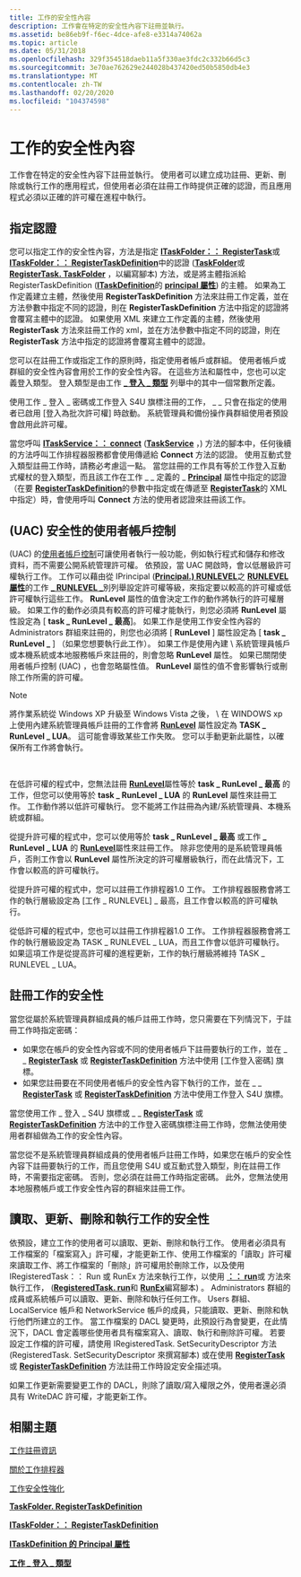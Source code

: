 ```yaml
---
title: 工作的安全性內容
description: 工作會在特定的安全性內容下註冊並執行。
ms.assetid: be86eb9f-f6ec-4dce-afe8-e3314a74062a
ms.topic: article
ms.date: 05/31/2018
ms.openlocfilehash: 329f354518daeb11a5f330ae3fdc2c332b66d5c3
ms.sourcegitcommit: 3e70ae762629e244028b437420ed50b5850db4e3
ms.translationtype: MT
ms.contentlocale: zh-TW
ms.lasthandoff: 02/20/2020
ms.locfileid: "104374598"
---
```

# <a name="security-contexts-for-tasks"></a>工作的安全性內容

工作會在特定的安全性內容下註冊並執行。 使用者可以建立成功註冊、更新、刪除或執行工作的應用程式，但使用者必須在註冊工作時提供正確的認證，而且應用程式必須以正確的許可權在進程中執行。

## <a name="specifying-credentials"></a>指定認證

您可以指定工作的安全性內容，方法是指定 [**ITaskFolder：： RegisterTask**](/windows/desktop/api/taskschd/nf-taskschd-itaskfolder-registertask)或 [**ITaskFolder：： RegisterTaskDefinition**](/windows/desktop/api/taskschd/nf-taskschd-itaskfolder-registertaskdefinition)中的認證 ([**TaskFolder**](taskfolder-registertask.md)或 [**RegisterTask. TaskFolder**](taskfolder-registertaskdefinition.md) ，以編寫腳本) 方法，或是將主體指派給 RegisterTaskDefinition ([**ITaskDefinition**](taskdefinition-principal.md)的 [**principal 屬性**](/windows/desktop/api/taskschd/nf-taskschd-itaskdefinition-get_principal)) 的主體。 如果為工作定義建立主體，然後使用 **RegisterTaskDefinition** 方法來註冊工作定義，並在方法參數中指定不同的認證，則在 **RegisterTaskDefinition** 方法中指定的認證將會覆寫主體中的認證。 如果使用 XML 來建立工作定義的主體，然後使用 **RegisterTask** 方法來註冊工作的 xml，並在方法參數中指定不同的認證，則在 **RegisterTask** 方法中指定的認證將會覆寫主體中的認證。

您可以在註冊工作或指定工作的原則時，指定使用者帳戶或群組。 使用者帳戶或群組的安全性內容會用於工作的安全性內容。 在這些方法和屬性中，您也可以定義登入類型。 登入類型是由工作 [**\_ 登入 \_ 類型**](/windows/desktop/api/taskschd/ne-taskschd-task_logon_type) 列舉中的其中一個常數所定義。

使用工作 \_ 登入 \_ 密碼或工作登入 S4U 旗標注冊的工作， \_ \_ 只會在指定的使用者已啟用 [登入為批次許可權] 時啟動。 系統管理員和備份操作員群組使用者預設會啟用此許可權。

當您呼叫 [**ITaskService：： connect**](/windows/desktop/api/taskschd/nf-taskschd-itaskservice-connect) ([**TaskService**](taskservice-connect.md) ，) 方法的腳本中，任何後續的方法呼叫工作排程器服務都會使用傳遞給 **Connect** 方法的認證。 使用互動式登入類型註冊工作時，請務必考慮這一點。 當您註冊的工作具有等於工作登入互動式權杖的登入類型，而且該工作在工作 \_ \_ 定義的 \_ [**Principal**](/windows/desktop/api/taskschd/nf-taskschd-itaskdefinition-get_principal) 屬性中指定的認證（在要 [**RegisterTaskDefinition**](/windows/desktop/api/taskschd/nf-taskschd-itaskfolder-registertaskdefinition)的參數中指定或在傳遞至 [**RegisterTask**](/windows/desktop/api/taskschd/nf-taskschd-itaskfolder-registertask)的 XML 中指定）時，會使用呼叫 **Connect** 方法的使用者認證來註冊該工作。

## <a name="user-account-control-uac-security-for-tasks"></a> (UAC) 安全性的使用者帳戶控制

 (UAC) 的[使用者帳戶控制](https://www.microsoft.com/technet/windowsvista/security/uac.mspx)可讓使用者執行一般功能，例如執行程式和儲存和修改資料，而不需要公開系統管理許可權。 依預設，當 UAC 開啟時，會以低層級許可權執行工作。 工作可以藉由從 IPrincipal ([**Principal.) RUNLEVEL**](principal-runlevel.md)之 [**RUNLEVEL 屬性**](/windows/desktop/api/taskschd/nf-taskschd-iprincipal-get_runlevel)的工作 [**\_ RUNLEVEL \_**](/windows/win32/api/taskschd/ne-taskschd-task_runlevel_type)別列舉設定許可權等級，來指定要以較高的許可權或低許可權執行這些工作。 **RunLevel** 屬性的值會決定工作的動作將執行的許可權層級。 如果工作的動作必須具有較高的許可權才能執行，則您必須將 **RunLevel** 屬性設定為 [ **task \_ RunLevel \_ 最高**]。 如果工作是使用工作安全性內容的 Administrators 群組來註冊的，則您也必須將 [ **RunLevel** ] 屬性設定為 [ **task \_ RunLevel \_** ] （如果您想要執行此工作）。 如果工作是使用內建 \\ 系統管理員帳戶或本機系統或本地服務帳戶來註冊的，則會忽略 **RunLevel** 屬性。 如果已關閉使用者帳戶控制 (UAC) ，也會忽略屬性值。 **RunLevel** 屬性的值不會影響執行或刪除工作所需的許可權。

> [!Note]  
> 將作業系統從 Windows XP 升級至 Windows Vista 之後， \\ 在 WINDOWS xp 上使用內建系統管理員帳戶註冊的工作會將 [**RunLevel**](/windows/desktop/api/taskschd/nf-taskschd-iprincipal-get_runlevel) 屬性設定為 **TASK \_ RunLevel \_ LUA**。 這可能會導致某些工作失敗。 您可以手動更新此屬性，以確保所有工作將會執行。

 

在低許可權的程式中，您無法註冊 [**RunLevel**](/windows/desktop/api/taskschd/nf-taskschd-iprincipal-get_runlevel)屬性等於 **task \_ RunLevel \_ 最高** 的工作，但您可以使用等於 **task \_ RunLevel \_ LUA** 的 **RunLevel** 屬性來註冊工作。 工作動作將以低許可權執行。 您不能將工作註冊為內建/系統管理員、本機系統或群組。

從提升許可權的程式中，您可以使用等於 **task \_ RunLevel \_ 最高** 或工作 **\_ RunLevel \_ LUA** 的 [**RunLevel**](/windows/desktop/api/taskschd/nf-taskschd-iprincipal-get_runlevel)屬性來註冊工作。 除非您使用的是系統管理員帳戶，否則工作會以 **RunLevel** 屬性所決定的許可權層級執行，而在此情況下，工作會以較高的許可權執行。

從提升許可權的程式中，您可以註冊工作排程器1.0 工作。 工作排程器服務會將工作的執行層級設定為 [工作 \_ RUNLEVEL] \_ 最高，且工作會以較高的許可權執行。

從低許可權的程式中，您也可以註冊工作排程器1.0 工作。 工作排程器服務會將工作的執行層級設定為 TASK \_ RUNLEVEL \_ LUA，而且工作會以低許可權執行。 如果這項工作是從提高許可權的進程更新，工作的執行層級將維持 TASK \_ RUNLEVEL \_ LUA。

## <a name="security-for-registering-tasks"></a>註冊工作的安全性

當您從屬於系統管理員群組成員的帳戶註冊工作時，您只需要在下列情況下，于註冊工作時指定密碼：

-   如果您在帳戶的安全性內容或不同的使用者帳戶下註冊要執行的工作，並在 \_ \_ [**RegisterTask**](/windows/desktop/api/taskschd/nf-taskschd-itaskfolder-registertask) 或 [**RegisterTaskDefinition**](/windows/desktop/api/taskschd/nf-taskschd-itaskfolder-registertaskdefinition) 方法中使用 [工作登入密碼] 旗標。
-   如果您註冊要在不同使用者帳戶的安全性內容下執行的工作，並在 \_ \_ [**RegisterTask**](/windows/desktop/api/taskschd/nf-taskschd-itaskfolder-registertask) 或 [**RegisterTaskDefinition**](/windows/desktop/api/taskschd/nf-taskschd-itaskfolder-registertaskdefinition) 方法中使用工作登入 S4U 旗標。

當您使用工作 \_ 登入 \_ S4U 旗標或 \_ \_ [**RegisterTask**](/windows/desktop/api/taskschd/nf-taskschd-itaskfolder-registertask) 或 [**RegisterTaskDefinition**](/windows/desktop/api/taskschd/nf-taskschd-itaskfolder-registertaskdefinition) 方法中的工作登入密碼旗標注冊工作時，您無法使用使用者群組做為工作的安全性內容。

當您從不是系統管理員群組成員的使用者帳戶註冊工作時，如果您在帳戶的安全性內容下註冊要執行的工作，而且您使用 S4U 或互動式登入類型，則在註冊工作時，不需要指定密碼。 否則，您必須在註冊工作時指定密碼。 此外，您無法使用本地服務帳戶或工作安全性內容的群組來註冊工作。

## <a name="security-for-reading-updating-deleting-and-running-tasks"></a>讀取、更新、刪除和執行工作的安全性

依預設，建立工作的使用者可以讀取、更新、刪除和執行工作。 使用者必須具有工作檔案的「檔案寫入」許可權，才能更新工作、使用工作檔案的「讀取」許可權來讀取工作、將工作檔案的「刪除」許可權用於刪除工作，以及使用 IRegisteredTask：： Run 或 RunEx 方法來執行工作，以使用 [**：： run**](/windows/desktop/api/taskschd/nf-taskschd-iregisteredtask-run)或 [](/windows/desktop/api/taskschd/nf-taskschd-iregisteredtask-runex)方法來執行工作， ([**RegisteredTask. run**](registeredtask-run.md)和 [**RunEx**](registeredtask-runex.md)編寫腳本) 。 Administrators 群組的成員或系統帳戶可以讀取、更新、刪除和執行任何工作。 Users 群組、LocalService 帳戶和 NetworkService 帳戶的成員，只能讀取、更新、刪除和執行他們所建立的工作。 當工作檔案的 DACL 變更時，此預設行為會變更，在此情況下，DACL 會定義哪些使用者具有檔案寫入、讀取、執行和刪除許可權。 若要設定工作檔的許可權，請使用 IRegisteredTask. SetSecurityDescriptor 方法 (RegisteredTask. SetSecurityDescriptor 來撰寫腳本) 或在使用 [**RegisterTask**](/windows/desktop/api/taskschd/nf-taskschd-itaskfolder-registertask) 或 [**RegisterTaskDefinition**](/windows/desktop/api/taskschd/nf-taskschd-itaskfolder-registertaskdefinition) 方法註冊工作時設定安全描述項。

如果工作更新需要變更工作的 DACL，則除了讀取/寫入權限之外，使用者還必須具有 WriteDAC 許可權，才能更新工作。

## <a name="related-topics"></a>相關主題

<dl> <dt>

[工作註冊資訊](task-registration-information.md)
</dt> <dt>

[關於工作排程器](about-the-task-scheduler.md)
</dt> <dt>

[工作安全性強化](task-security-hardening.md)
</dt> <dt>

[**TaskFolder. RegisterTaskDefinition**](taskfolder-registertaskdefinition.md)
</dt> <dt>

[**ITaskFolder：： RegisterTaskDefinition**](/windows/desktop/api/taskschd/nf-taskschd-itaskfolder-registertaskdefinition)
</dt> <dt>

[**ITaskDefinition 的 Principal 屬性**](/windows/desktop/api/taskschd/nf-taskschd-itaskdefinition-get_principal)
</dt> <dt>

[**工作 \_ 登入 \_ 類型**](/windows/desktop/api/taskschd/ne-taskschd-task_logon_type)
</dt> </dl>

 

 




